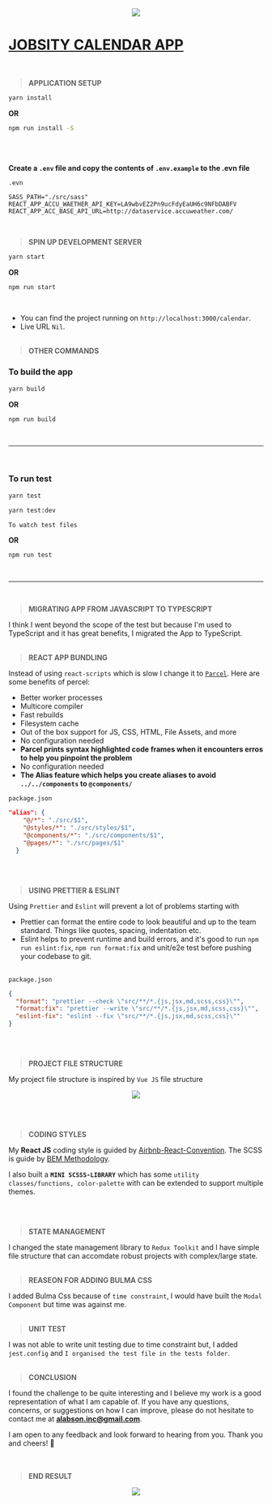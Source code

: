 <div align="center">
  <img src="https://raw.githubusercontent.com/Jobsity/ReactChallenge/main/src/assets/jobsity_logo_small.png"/>
</div>

# [JOBSITY CALENDAR APP](https://artisto-app.vercel.app/)

<br />

> **APPLICATION SETUP**

```bash
yarn install
```

**OR**

```bash
npm run install -S
```

<br />
<br />

**Create a `.env` file and copy the contents of `.env.example` to the .evn
file**

`.evn`

```.evn
SASS_PATH="./src/sass"
REACT_APP_ACCU_WAETHER_API_KEY=LA9wbvEZ2Pn9ucFdyEaUH6c9NFbDABFV
REACT_APP_ACC_BASE_API_URL=http://dataservice.accuweather.com/
```

<br />

> **SPIN UP DEVELOPMENT SERVER**

```bash
yarn start
```

**OR**

```bash
npm run start
```

<br />

- You can find the project running on `http://localhost:3000/calendar`.
- Live URL `Nil`. <br /> <br />

> **OTHER COMMANDS**

### To build the app

```bash
yarn build
```

**OR**

```bash
npm run build
```

<br />
<hr />
<br />

### To run test

```bash
yarn test
```

```bash
yarn test:dev
```

`To watch test files`

**OR**

```bash
npm run test
```

<br />
<hr />
<br />

> **MIGRATING APP FROM JAVASCRIPT TO TYPESCRIPT**

I think I went beyond the scope of the test but because I'm used to TypeScript
and it has great benefits, I migrated the App to TypeScript. <br /> <br />

> **REACT APP BUNDLING**

Instead of using `react-scripts` which is slow I change it to
[`Parcel`](https://parceljs.org/). Here are some benefits of percel:

- Better worker processes
- Multicore compiler
- Fast rebuilds
- Filesystem cache
- Out of the box support for JS, CSS, HTML, File Assets, and more
- No configuration needed
- **Parcel prints syntax highlighted code frames when it encounters erros to
  help you pinpoint the problem**
- No configuration needed
- **The Alias feature which helps you create aliases to avoid `../../components`
  to `@components/`**

`package.json`

```json
"alias": {
    "@/*": "./src/$1",
    "@styles/*": "./src/styles/$1",
    "@components/*": "./src/components/$1",
    "@pages/*": "./src/pages/$1"
  }
```

<br />
<br />

> **USING PRETTIER & ESLINT**

Using `Prettier` and `Eslint` will prevent a lot of problems starting with

- Prettier can format the entire code to look beautiful and up to the team
  standard. Things like quotes, spacing, indentation etc.
- Eslint helps to prevent runtime and build errors, and it's good to run
  `npm run eslint:fix`, `npm run format:fix` and unit/e2e test before pushing
  your codebase to git. <br /> <br />

`package.json`

```json
{
  "format": "prettier --check \"src/**/*.{js,jsx,md,scss,css}\"",
  "format:fix": "prettier --write \"src/**/*.{js,jsx,md,scss,css}\"",
  "eslint-fix": "eslint --fix \"src/**/*.{js,jsx,md,scss,css}\""
}
```

<br />
<br />

> **PROJECT FILE STRUCTURE**

My project file structure is inspired by `Vue JS` file structure 

<div align="center">
  <img src="https://firebasestorage.googleapis.com/v0/b/alaburausmanportfolio.appspot.com/o/Github-Assets%2Fimg%2Fcalendar-file-structure.png?alt=media&token=fd433ca1-e1ea-45f0-a7f4-dcb50a334c43"/>
</div>

<br /> <br />

> **CODING STYLES**

My **React JS** coding style is guided by
[Airbnb-React-Convention](https://github.com/Alabs02/Airbnb-React-Convention).
The SCSS is guide by
[BEM Methodology](https://en.bem.info/methodology/quick-start/).

I also built a **`MINI SCSSS-LIBRARY`** which has some
`utility classes/functions, color-palette` with can be extended to support
multiple themes.

<br />
<br />

> **STATE MANAGEMENT**

I changed the state management library to `Redux Toolkit` and I have simple file
structure that can accomdate robust projects with complex/large state. <br />
<br />

> **REASEON FOR ADDING BULMA CSS**

I added Bulma Css because of `time constraint`, I would have built the
`Modal Component` but time was against me. <br /> <br />

> **UNIT TEST**

I was not able to write unit testing due to time constraint but, I added
`jest.config` and `I organised the test file in the tests folder`. <br /> <br />

> **CONCLUSION**

I found the challenge to be quite interesting and I believe my work is a good
representation of what I am capable of. If you have any questions, concerns, or
suggestions on how I can improve, please do not hesitate to contact me at
<strong><a href="mailto: alabson.inc@gmail.com">alabson.inc@gmail.com</a></strong>.

I am open to any feedback and look forward to hearing from you. Thank you and
cheers! 🥂 <br /> <br /> <br />

> **END RESULT**
<div align="center">
  <img src="https://firebasestorage.googleapis.com/v0/b/alaburausmanportfolio.appspot.com/o/Github-Assets%2Fimg%2Fcalendar-app.png?alt=media&token=6bb2e9b8-a93e-49ff-975e-3ca6d4da36bd"/>
</div>
